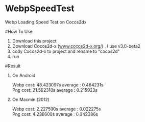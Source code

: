 WebpSpeedTest
=============

Webp Loading Speed Test on Cocos2dx


#How To Use

1. Download this project
2. Download Cocos2d-x (www.cocos2d-x.org/‎) , I use v3.0-beta2
3. cody Cocos2d-x to project and rename to "cocos2d" 
4. run


#Result

1. On Android

	Webp cost: 48.423097s average : 0.484231s<br>
	Png cost: 21.592318s average : 0.215923s

2. On Macmini(2012)
	
	Webp cost: 2.227500s average : 0.022275s<br>
	Png cost: 4.238600s average : 0.042386s

	
